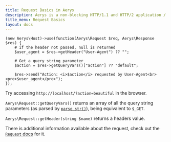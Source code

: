 ```yaml
---
title: Request Basics in Aerys
description: Aerys is a non-blocking HTTP/1.1 and HTTP/2 application / websocket / static file server.
title_menu: Request Basics
layout: docs
---
```


```
(new Aerys\Host)->use(function(Aerys\Request $req, Aerys\Response $res) {
	# if the header not passed, null is returned
	$user_agent = $res->getHeader("User-Agent") ?? "";

	# Get a query string parameter
	$action = $res->getQueryVars()["action"] ?? "default";

	$res->send("Action: <i>$action</i> requested by User-Agent<br><pre>$user_agent</pre>");
});
```

Try accessing `http://localhost/?action=beautiful` in the browser.

`Aerys\Request::getQueryVars()` returns an array of all the query string parameters (as parsed by [`parse_str()`](http://php.net/parse_str)), being equivalent to `$_GET`.

`Aerys\Request::getHeader(string $name)` returns a headers value.

There is additional information available about the request, check out the [`Request` docs](../classes/request.md) for it.
